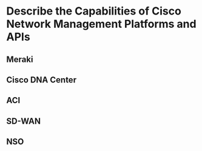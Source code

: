 # Describe the Capabilities of Cisco Network Management Platforms and APIs

## Meraki

## Cisco DNA Center

## ACI

## SD-WAN

## NSO
